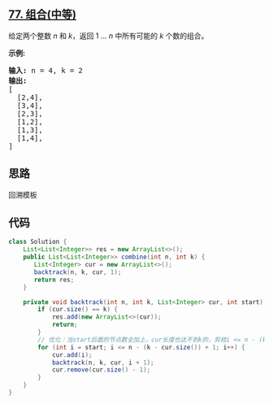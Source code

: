 ## [77. 组合(中等)](https://leetcode-cn.com/problems/combinations/)
<div class="notranslate"><p>给定两个整数 <em>n</em> 和 <em>k</em>，返回 1 ... <em>n </em>中所有可能的 <em>k</em> 个数的组合。</p>

<p><strong>示例:</strong></p>

<pre><strong>输入:</strong>&nbsp;n = 4, k = 2
<strong>输出:</strong>
[
  [2,4],
  [3,4],
  [2,3],
  [1,2],
  [1,3],
  [1,4],
]</pre>
</div>

## 思路
回溯模板

## 代码
```java
class Solution {
    List<List<Integer>> res = new ArrayList<>();
    public List<List<Integer>> combine(int n, int k) {
       List<Integer> cur = new ArrayList<>();
       backtrack(n, k, cur, 1);
       return res;
    }

    private void backtrack(int n, int k, List<Integer> cur, int start) {
        if (cur.size() == k) {
            res.add(new ArrayList<>(cur));
            return;
        }
        // 优化：当start后面的节点数全加上，cur长度也达不到k的，剪枝i <= n - (k - cur.size()) + 1
        for (int i = start; i <= n - (k - cur.size()) + 1; i++) {
            cur.add(i);
            backtrack(n, k, cur, i + 1);
            cur.remove(cur.size() - 1);
        }
    }
}
```
